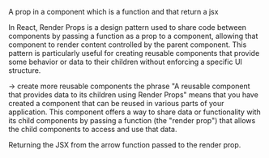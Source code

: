 A prop in a component which is a function and that return a jsx

In React, Render Props is a design pattern used to share code between components by passing a function as a prop to a component, allowing that component to render content controlled by the parent component. This pattern is particularly useful for creating reusable components that provide some behavior or data to their children without enforcing a specific UI structure.

-> create more reusable components
the phrase "A reusable component that provides data to its children using Render Props" means that you have created a component that can be reused in various parts of your application. This component offers a way to share data or functionality with its child components by passing a function (the "render prop") that allows the child components to access and use that data.

<!-- <DataProviderParent
render={(data) => (

<div>
<h1>Render Props Example</h1>
<h5>{data}</h5>
</div>
)}
/> -->

Returning the JSX from the arrow function passed to the render prop.
